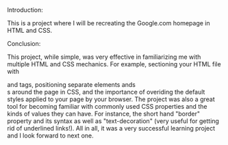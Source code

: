 Introduction:

This is a project where I will be recreating the Google.com homepage in HTML and CSS.


Conclusion:

This project, while simple, was very effective in familiarizing me with multiple HTML and CSS mechanics. For example, sectioning your HTML file with <div> and <span> tags, positioning separate elements ands <div>s around the page in CSS, and the importance of overiding the default styles applied to your page by your browser. The project was also a great tool for becoming familiar with commonly used CSS properties and the kinds of values they can have. For instance, the short hand "border" property and its syntax as well as "text-decoration" (very useful for getting rid of underlined links!). All in all, it was a very successful learning project and I look forward to next one. 

